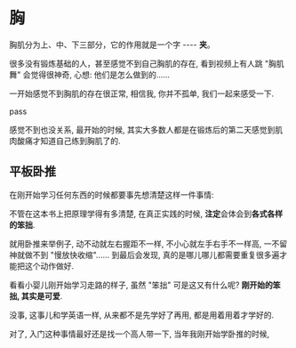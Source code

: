 # 胸

胸肌分为上、中、下三部分，它的作用就是一个字 ---- **夹**。

很多没有锻炼基础的人，甚至感觉不到自己胸肌的存在, 看到视频上有人跳 "胸肌舞" 会觉得很神奇, 心想: 他们是怎么做到的...... 

一开始感觉不到胸肌的存在很正常, 相信我, 你并不孤单, 我们一起来感受一下.

pass

感觉不到也没关系, 最开始的时候, 其实大多数人都是在锻炼后的第二天感觉到肌肉酸痛才知道自己练到胸肌了的.

## 平板卧推





在刚开始学习任何东西的时候都要事先想清楚这样一件事情: 

不管在这本书上把原理学得有多清楚, 在真正实践的时候, **注定**会体会到**各式各样的笨拙**. 

就用卧推来举例子, 动不动就左右握距不一样, 不小心就左手右手不一样高, 一不留神就做不到 "慢放快收缩"...... 到最后会发现, 真的是哪儿哪儿都需要重复很多遍才能把这个动作做好.

看看小婴儿刚开始学习走路的样子, 虽然 "笨拙" 可是这又有什么呢? **刚开始的笨拙, 其实是可爱**.



没事, 这事儿和学英语一样, 从来都不是先学好了再用, 都是用着用着才学好的.



对了, 入门这种事情最好还是找一个高人带一下, 当年我刚开始学卧推的时候, 



